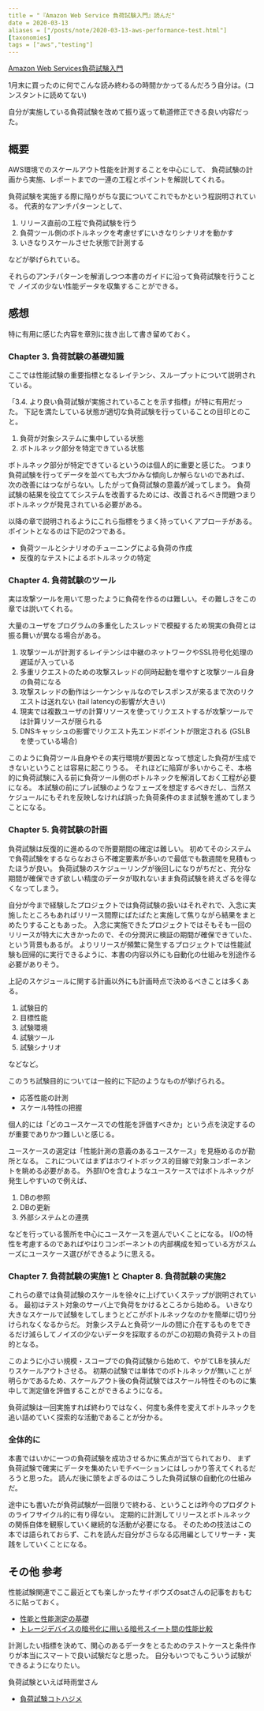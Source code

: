 ```yaml
---
title = "『Amazon Web Service 負荷試験入門』読んだ"
date = 2020-03-13
aliases = ["/posts/note/2020-03-13-aws-performance-test.html"]
[taxonomies]
tags = ["aws","testing"]
---
```


[Amazon Web Services負荷試験入門](https://www.amazon.co.jp/dp/4774192627)

1月末に買ったのに何でこんな読み終わるの時間かかってるんだろう自分は。(コンスタントに読めてない)

自分が実施している負荷試験を改めて振り返って軌道修正できる良い内容だった。

## 概要

AWS環境でのスケールアウト性能を計測することを中心にして、
負荷試験の計画から実施、レポートまでの一連の工程とポイントを解説してくれる。

負荷試験を実施する際に陥りがちな罠についてこれでもかという程説明されている。
代表的なアンチパターンとして、

1. リリース直前の工程で負荷試験を行う
2. 負荷ツール側のボトルネックを考慮せずにいきなりシナリオを動かす
3. いきなりスケールさせた状態で計測する

などが挙げられている。

それらのアンチパターンを解消しつつ本書のガイドに沿って負荷試験を行うことで
ノイズの少ない性能データを収集することができる。

## 感想

特に有用に感じた内容を章別に抜き出して書き留めておく。

### Chapter 3. 負荷試験の基礎知識

ここでは性能試験の重要指標となるレイテンシ、スループットについて説明されている。

「3.4. より良い負荷試験が実施されていることを示す指標」が特に有用だった。
下記を満たしている状態が適切な負荷試験を行っていることの目印とのこと。

1. 負荷が対象システムに集中している状態
2. ボトルネック部分を特定できている状態

ボトルネック部分が特定できているというのは個人的に重要と感じた。
つまり負荷試験を行ってデータを並べても大づかみな傾向しか解らないのであれば、
次の改善にはつながらない。したがって負荷試験の意義が減ってしまう。
負荷試験の結果を役立ててシステムを改善するためには、改善されるべき問題つまりボトルネックが発見されている必要がある。

以降の章で説明されるようにこれら指標をうまく持っていくアプローチがある。
ポイントとなるのは下記の2つである。

* 負荷ツールとシナリオのチューニングによる負荷の作成
* 反復的なテストによるボトルネックの特定

### Chapter 4. 負荷試験のツール

実は攻撃ツールを用いて思ったように負荷を作るのは難しい。その難しさをこの章では説いてくれる。

大量のユーザをプログラムの多重化したスレッドで模擬するため現実の負荷とは振る舞いが異なる場合がある。

1. 攻撃ツールが計測するレイテンシは中継のネットワークやSSL符号化処理の遅延が入っている
2. 多重リクエストのための攻撃スレッドの同時起動を増やすと攻撃ツール自身の負荷になる
3. 攻撃スレッドの動作はシーケンシャルなのでレスポンスが来るまで次のリクエストは送れない (tail latencyの影響が大きい)
4. 現実では複数ユーザの計算リソースを使ってリクエストするが攻撃ツールでは計算リソースが限られる
5. DNSキャッシュの影響でリクエスト先エンドポイントが限定される (GSLBを使っている場合)

このように負荷ツール自身やその実行環境が要因となって想定した負荷が生成できないということは容易に起こりうる。
それほどに陥穽が多いからこそ、本格的に負荷試験に入る前に負荷ツール側のボトルネックを解消しておく工程が必要になる。
本試験の前にプレ試験のようなフェーズを想定するべきだし、当然スケジュールにもそれを反映しなければ誤った負荷条件のまま試験を進めてしまうことになる。

### Chapter 5. 負荷試験の計画

負荷試験は反復的に進めるので所要期間の確定は難しい。
初めてそのシステムで負荷試験をするならなおさら不確定要素が多いので最低でも数週間を見積もったほうが良い。
負荷試験のスケジューリングが後回しになりがちだと、充分な期間が確保できず欲しい精度のデータが取れないまま負荷試験を終えざるを得なくなってしまう。

自分が今まで経験したプロジェクトでは負荷試験の扱いはそれぞれで、入念に実施したところもあればリリース間際にばたばたと実施して焦りながら結果をまとめたりすることもあった。
入念に実施できたプロジェクトではそもそも一回のリリースが特大に大きかったので、その分潤沢に検証の期間が確保できていた、という背景もあるが。
よりリリースが頻繁に発生するプロジェクトでは性能試験も回帰的に実行できるように、本書の内容以外にも自動化の仕組みを別途作る必要がありそう。

上記のスケジュールに関する計画以外にも計画時点で決めるべきことは多くある。

1. 試験目的
2. 目標性能
3. 試験環境
4. 試験ツール
5. 試験シナリオ

などなど。

このうち試験目的については一般的に下記のようなものが挙げられる。

* 応答性能の計測
* スケール特性の把握

個人的には「どのユースケースでの性能を評価すべきか」という点を決定するのが重要でありかつ難しいと感じる。

ユースケースの選定は「性能計測の意義のあるユースケース」を見極めるのが勘所となる。
これについてはまずはホワイトボックス的目線で対象コンポーネントを眺める必要がある。
外部I/Oを含むようなユースケースではボトルネックが発生しやすいので例えば、

1. DBの参照
2. DBの更新
3. 外部システムとの連携

などを行っている箇所を中心にユースケースを選んでいくことになる。
I/Oの特性を考慮するのであればやはりコンポーネントの内部構成を知っている方がスムーズにユースケース選びができるように思える。

### Chapter 7. 負荷試験の実施1 と Chapter 8. 負荷試験の実施2

これらの章では負荷試験のスケールを徐々に上げていくステップが説明されている。
最初はテスト対象のサーバ上で負荷をかけるところから始める。
いきなり大きなスケールで試験をしてしまうとどこがボトルネックなのかを簡単に切り分けられなくなるからだ。
対象システムと負荷ツールの間に介在するものをできるだけ減らしてノイズの少ないデータを採取するのがこの初期の負荷テストの目的となる。

このように小さい規模・スコープでの負荷試験から始めて、やがてLBを挟んだりスケールアウトさせる。
初期の試験では単体でのボトルネックが無いことが明らかであるため、スケールアウト後の負荷試験ではスケール特性そのものに集中して測定値を評価することができるようになる。

負荷試験は一回実施すれば終わりではなく、何度も条件を変えてボトルネックを追い詰めていく探索的な活動であることが分かる。

### 全体的に

本書ではいかに一つの負荷試験を成功させるかに焦点が当てられており、
まず負荷試験で確実にデータを集めたいモチベーションにはしっかり答えてくれるだろうと思った。
読んだ後に頭をよぎるのはこうした負荷試験の自動化の仕組みだ。

途中にも書いたが負荷試験が一回限りで終わる、ということは昨今のプロダクトのライフサイクル的に有り得ない。
定期的に計測してリリースとボトルネックの関係自体を観察していく継続的な活動が必要になる。
そのための技法はこの本では語られておらず、これを読んだ自分がさらなる応用編としてリサーチ・実践をしていくことになる。

## その他 参考

性能試験関連でここ最近とても楽しかったサイボウズのsatさんの記事をおもむろに貼っておく。

* [性能と性能測定の基礎](https://satoru-takeuchi.hatenablog.com/entry/2020/03/08/225335)
* [トレージデバイスの暗号化に用いる暗号スイート間の性能比較 ](https://blog.cybozu.io/entry/2019/03/08/170000)

計測したい指標を決めて、関心のあるデータをとるためのテストケースと条件作りが本当にスマートで良い試験だなと思った。
自分もいつでもこういう試験ができるようになりたい。

負荷試験といえば時雨堂さん

* [負荷試験コトハジメ](https://gist.github.com/voluntas/00da5ea7a1a14d82adf2e718c7d8a145)
